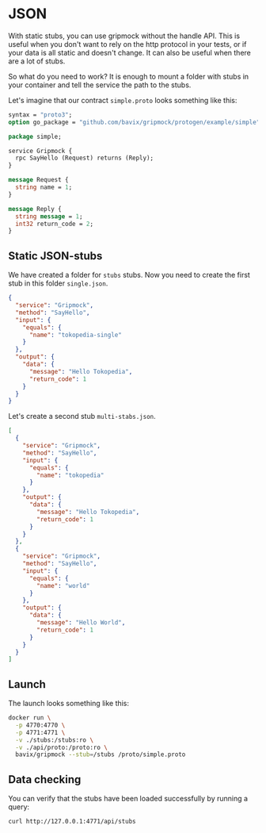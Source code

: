 # JSON

With static stubs, you can use gripmock without the handle API. 
This is useful when you don't want to rely on the http protocol in your tests, or if your data is all static and doesn't change. 
It can also be useful when there are a lot of stubs.

So what do you need to work? It is enough to mount a folder with stubs in your container and tell the service the path to the stubs.

Let's imagine that our contract `simple.proto` looks something like this:
```protobuf
syntax = "proto3";
option go_package = "github.com/bavix/gripmock/protogen/example/simple";

package simple;

service Gripmock {
  rpc SayHello (Request) returns (Reply);
}

message Request {
  string name = 1;
}

message Reply {
  string message = 1;
  int32 return_code = 2;
}
```

## Static JSON-stubs

We have created a folder for `stubs` stubs.
Now you need to create the first stub in this folder `single.json`.

```json
{
  "service": "Gripmock",
  "method": "SayHello",
  "input": {
    "equals": {
      "name": "tokopedia-single"
    }
  },
  "output": {
    "data": {
      "message": "Hello Tokopedia",
      "return_code": 1
    }
  }
}
```

Let's create a second stub `multi-stabs.json`.

```json
[
  {
    "service": "Gripmock",
    "method": "SayHello",
    "input": {
      "equals": {
        "name": "tokopedia"
      }
    },
    "output": {
      "data": {
        "message": "Hello Tokopedia",
        "return_code": 1
      }
    }
  },
  {
    "service": "Gripmock",
    "method": "SayHello",
    "input": {
      "equals": {
        "name": "world"
      }
    },
    "output": {
      "data": {
        "message": "Hello World",
        "return_code": 1
      }
    }
  }
]
```

## Launch

The launch looks something like this:
```bash
docker run \
  -p 4770:4770 \
  -p 4771:4771 \
  -v ./stubs:/stubs:ro \
  -v ./api/proto:/proto:ro \
  bavix/gripmock --stub=/stubs /proto/simple.proto
```

## Data checking

You can verify that the stubs have been loaded successfully by running a query:
```bash
curl http://127.0.0.1:4771/api/stubs
```

